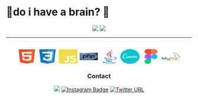 # 🤨do i have a brain? 🧠

<section align="center">

<img height="180em" src="https://github-readme-stats.vercel.app/api/top-langs/?username=charlon-156&layout=compact&langs_count=16&theme=aura&include_all_commits=true"/>
<img height="180em" src="https://github-readme-stats.vercel.app/api?username=charlon-156&show_icons=true&theme=aura&include_all_commits=true&count_private=true"/>
</section>

<hr>

<div style="display: inline_block" align="center"><br>
  <img title="HTML5" align="center" alt="HTML" height="40" width="52" src="https://raw.githubusercontent.com/devicons/devicon/master/icons/html5/html5-original.svg">
  <img title="CSS3" align="center" alt="CSS" height="40" width="52" src="https://raw.githubusercontent.com/devicons/devicon/master/icons/css3/css3-original.svg">
  <img title="JavaScript" align="center" alt="JavaScript" height="40" width="52" src="https://raw.githubusercontent.com/devicons/devicon/master/icons/javascript/javascript-plain.svg">
  <img title="PHP" align="center" alt="PHP" height="40" width="52" src="https://raw.githubusercontent.com/devicons/devicon/master/icons/php/php-original.svg">
  <img title="Java" align="center" alt="Java" height="40" width="52" src="https://raw.githubusercontent.com/devicons/devicon/master/icons/java/java-original.svg">
  <img title="Canva" align="center" alt"Canva" height="40" width="52" src="https://raw.githubusercontent.com/devicons/devicon/master/icons/canva/canva-original.svg">
  <img title="Figma" align="center" alt"Figma" height="40" width="52" src="https://raw.githubusercontent.com/devicons/devicon/master/icons/figma/figma-original.svg">
  <img title="Mysql" align="center" alt"Mysql" height="40" width="52" src="https://raw.githubusercontent.com/devicons/devicon/master/icons/mysql/mysql-original-wordmark.svg">
</div>

<div align='center' style="display: inline_block"> 

### Contact
<a height='5px' href="https://www.linkedin.com/in/charlon-fernandes-8aa273242/" target="_blank"><img src="https://img.shields.io/badge/-LinkedIn-%230077B5?style=for-the-badge&logo=linkedin&logoColor=white" target="_blank"></a>
[![Instagram Badge](https://img.shields.io/badge/-natansl-purple?style=flat-square&logo=instagram&logoColor=white&link=https://www.instagram.com/natanael.sousaleite/?hl=pt-br)](https://instagram.com/natanael.sousaleite)
[![Twitter URL](https://img.shields.io/twitter/url/https/twitter.com/CharlonFernand3.svg?style=social&label=Follow%20%40Charlon_F)](https://twitter.com/CharlonFernand3)
</div>

  <!-- Cobra desativada por tempo indeterminado
  ![snake gif](https://github.com/charlon-156/charlon-156/blob/output/github-contribution-grid-snake.svg)
  -->

